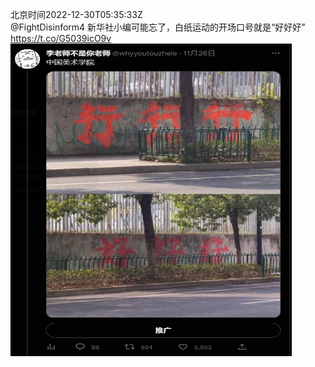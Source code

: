 北京时间2022-12-30T05:35:33Z<br>@FightDisinform4 新华社小编可能忘了，白纸运动的开场口号就是“好好好” https://t.co/G5039icO9v<br><img src='/temp/image/2022/n-Month-12/1608577486077714432_0.jpg' width='450' height='500'><br><br>